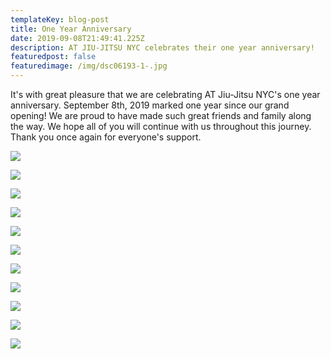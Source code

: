 ```yaml
---
templateKey: blog-post
title: One Year Anniversary
date: 2019-09-08T21:49:41.225Z
description: AT JIU-JITSU NYC celebrates their one year anniversary!
featuredpost: false
featuredimage: /img/dsc06193-1-.jpg
---
```

It's with great pleasure that we are celebrating AT Jiu-Jitsu NYC's one year anniversary. September 8th, 2019 marked one year since our grand opening! We are proud to have made such great friends and family along the way. We hope all of you will continue with us throughout this journey. Thank you once again for everyone's support. 

![](/img/dsc06193-1-.jpg)

![](/img/dsc06223.jpg)

![](/img/dsc06167.jpg)

![](/img/dsc06170.jpg)

![](/img/dsc06188.jpg)

![](/img/dsc06208.jpg)

![](/img/dsc06172.jpg)

![](/img/dsc06217.jpg)

![](/img/dsc06184.jpg)

![](/img/dsc06211.jpg)

![](/img/dsc06197.jpg)
